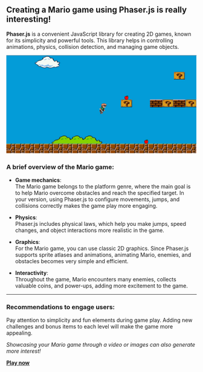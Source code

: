 ## Creating a Mario game using Phaser.js is really interesting!

**Phaser.js** is a convenient JavaScript library for creating 2D games, known for its simplicity and powerful tools. This library helps in controlling animations, physics, collision detection, and managing game objects.

<img src="./assets/MarioGame.jpg" alt="MarioGame">

### A brief overview of the Mario game:

- **Game mechanics**:  
  The Mario game belongs to the platform genre, where the main goal is to help Mario overcome obstacles and reach the specified target. In your version, using Phaser.js to configure movements, jumps, and collisions correctly makes the game play more engaging.

- **Physics**:  
  Phaser.js includes physical laws, which help you make jumps, speed changes, and object interactions more realistic in the game.

- **Graphics**:  
  For the Mario game, you can use classic 2D graphics. Since Phaser.js supports sprite atlases and animations, animating Mario, enemies, and obstacles becomes very simple and efficient.

- **Interactivity**:  
  Throughout the game, Mario encounters many enemies, collects valuable coins, and power-ups, adding more excitement to the game.

---

### Recommendations to engage users:

Pay attention to simplicity and fun elements during game play. Adding new challenges and bonus items to each level will make the game more appealing.

_Showcasing your Mario game through a video or images can also generate more interest!_


[**Play now**](https://mario-game-io.vercel.app/)